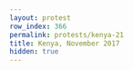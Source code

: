 ```yaml
---
layout: protest
row_index: 366
permalink: protests/kenya-21
title: Kenya, November 2017
hidden: true
---
```

